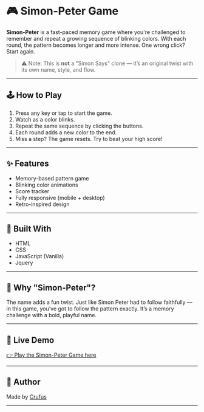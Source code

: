 # 🎮 Simon-Peter Game

**Simon-Peter** is a fast-paced memory game where you're challenged to remember and repeat a growing sequence of blinking colors. With each round, the pattern becomes longer and more intense. One wrong click? Start again.

> ⚠️ Note: This is **not** a "Simon Says" clone — it’s an original twist with its own name, style, and flow.

---

## 🕹️ How to Play

1. Press any key or tap to start the game.
2. Watch as a color blinks.
3. Repeat the same sequence by clicking the buttons.
4. Each round adds a new color to the end.
5. Miss a step? The game resets. Try to beat your high score!

---

## ✨ Features

- Memory-based pattern game  
- Blinking color animations  
- Score tracker  
- Fully responsive (mobile + desktop)  
- Retro-inspired design
  
---

## 🚀 Built With

- HTML  
- CSS  
- JavaScript (Vanilla)
- Jquery

---

## 🎯 Why "Simon-Peter"?

The name adds a fun twist. Just like Simon Peter had to follow faithfully — in this game, you’ve got to follow the pattern exactly. It’s a memory challenge with a bold, playful name.

---

## 🔗 Live Demo

[👉 Play the Simon-Peter Game here](https://simon-peter-game.vercel.app)  

---

## 🙌 Author

Made by [Crufus](https://github.com/cru-fus)

---

